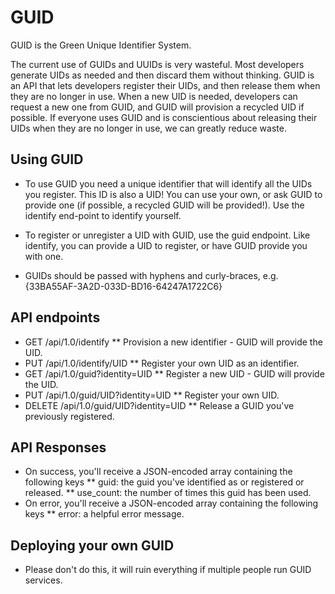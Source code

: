 GUID
====

GUID is the Green Unique Identifier System.

The current use of GUIDs and UUIDs is very wasteful.
Most developers generate UIDs as needed and then discard them without thinking.
GUID is an API that lets developers register their UIDs, and then release them when they are no longer in use.
When a new UID is needed, developers can request a new one from GUID, and GUID will provision a recycled UID if possible.
If everyone uses GUID and is conscientious about releasing their UIDs when they are no longer in use, we can greatly reduce waste.

## Using GUID

* To use GUID you need a unique identifier that will identify all the UIDs you register. This ID is also a UID! You can use your
  own, or ask GUID to provide one (if possible, a recycled GUID will be provided!). Use the identify end-point to identify
  yourself.

* To register or unregister a UID with GUID, use the guid endpoint. Like identify, you can provide a UID to register, or have
  GUID provide you with one.

* GUIDs should be passed with hyphens and curly-braces, e.g. {33BA55AF-3A2D-033D-BD16-64247A1722C6}

## API endpoints

* GET /api/1.0/identify
** Provision a new identifier - GUID will provide the UID.
* PUT /api/1.0/identify/UID
** Register your own UID as an identifier.
* GET /api/1.0/guid?identity=UID
** Register a new UID - GUID will provide the UID.
* PUT /api/1.0/guid/UID?identity=UID
** Register your own UID.
* DELETE /api/1.0/guid/UID?identity=UID
** Release a GUID you've previously registered.

## API Responses

* On success, you'll receive a JSON-encoded array containing the following keys
** guid: the guid you've identified as or registered or released.
** use_count: the number of times this guid has been used.
* On error, you'll receive a JSON-encoded array containing the following keys
** error: a helpful error message.

## Deploying your own GUID

* Please don't do this, it will ruin everything if multiple people run GUID services.
